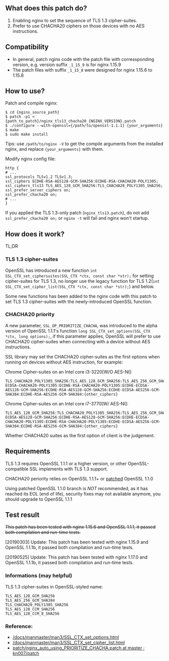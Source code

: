 ## What does this patch do?

1. Enabling nginx to set the sequence of TLS 1.3 cipher-suites.
2. Prefer to use CHACHA20 ciphers on those devices with no AES instructions.

## Compatibility

 - In general, patch nginx code with the patch file with corressponding version, e.g. version suffix `_1_15_9` is for nginx 1.15.9
 - The patch files with suffix `_1_15_8` were designed for nginx 1.15.6 to 1.15.8

## How to use?

Patch and compile nginx:

```
$ cd {nginx_source_path}
$ patch -p1 < {path_to_patch}/nginx_tls13_chacha20_{NGINX_VERSION}.patch
$ ./configure --with-openssl={/path/to/openssl-1.1.1} {your_arguments}
$ make
$ sudo make install
```
Tips: use `/path/to/nginx -V` to get the compile arguments from the installed nginx, and replace `{your_arguments}` with them.

Modify nginx config file:

```
http {
# ...
ssl_protocols TLSv1.2 TLSv1.3;
ssl_ciphers ECDHE-RSA-AES128-GCM-SHA256:ECDHE-RSA-CHACHA20-POLY1305;
ssl_ciphers_tls13 TLS_AES_128_GCM_SHA256:TLS_CHACHA20_POLY1305_SHA256;
ssl_prefer_server_ciphers on;
ssl_prefer_chacha20 on;
# ...
}
```

If you applied the TLS 1.3-only patch (`nginx_tls13.patch`), do not add `ssl_prefer_chacha20 on;` or `nginx -t` will fail and nginx won't startup.

## How does it work?

TL;DR

### TLS 1.3 cipher-suites

OpenSSL has introduced a new function `int SSL_CTX_set_ciphersuites(SSL_CTX *ctx, const char *str);` for setting cipher-suites for TLS 1.3, no longer use the legacy function for TLS 1.2(`int SSL_CTX_set_cipher_list(SSL_CTX *ctx, const char *str);`) and below.

Some new functions has been added to the nginx code with this patch to set TLS 1.3 cipher-suites with the newly-introduced OpenSSL function.

### CHACHA20 priority

A new parameter, `SSL_OP_PRIORITIZE_CHACHA`, was introduced to the alpha version of OpenSSL 1.1.1's function `long SSL_CTX_set_options(SSL_CTX *ctx, long options);`, if this parameter applies, OpenSSL will prefer to use CHACHA20 cipher-suites when connecting with a device without AES instructions.

SSL library may set the CHACHA20 cipher-suites as the first options when running on devices without AES instruction, for example:

Chrome Cipher-suites on an Intel core i3-3220[W/O AES-NI]:

```
TLS_CHACHA20_POLY1305_SHA256:TLS_AES_128_GCM_SHA256:TLS_AES_256_GCM_SHA384:ECDHE-ECDSA-CHACHA20-POLY1305:ECDHE-RSA-CHACHA20-POLY1305:ECDHE-ECDSA-AES128-GCM-SHA256:ECDHE-RSA-AES128-GCM-SHA256:ECDHE-ECDSA-AES256-GCM-SHA384:ECDHE-RSA-AES256-GCM-SHA384:{other_ciphers}
```

Chrome Cipher-suites on an Intel core i7-3770[W/ AES-NI]:

```
TLS_AES_128_GCM_SHA256:TLS_CHACHA20_POLY1305_SHA256:TLS_AES_256_GCM_SHA384:ECDHE-ECDSA-AES128-GCM-SHA256:ECDHE-RSA-AES128-GCM-SHA256:ECDHE-ECDSA-CHACHA20-POLY1305:ECDHE-RSA-CHACHA20-POLY1305:ECDHE-ECDSA-AES256-GCM-SHA384:ECDHE-RSA-AES256-GCM-SHA384:{other_ciphers}
```
Whether CHACHA20 suites as the first option of client is the judgement.

## Requirements

TLS 1.3 requires OpenSSL 1.1.1 or a higher version, or other OpenSSL-compatible SSL implements with TLS 1.3 support.

CHACHA20 periority relies on OpenSSL 1.1.1+ or [patched](https://github.com/Hardrain980/openssl-1.1.0-patch) OpenSSL 1.1.0 

Using patched OpenSSL 1.1.0 branch is _NOT_ recommended, as it has reached its EOL (end of life), security fixes may not available anymore, you should upgrade to OpenSSL 1.1.1

## Test result

~~This patch has been tested with nginx 1.15.6 and OpenSSL 1.1.1, it passed both compilation and run-time tests.~~

\[20190303\] Update: This patch has been tested with nginx 1.15.9 and OpenSSL 1.1.1b, it passed both compilation and run-time tests.

\[20190525\] Update: This patch has been tested with nginx 1.17.0 and OpenSSL 1.1.1b, it passed both compilation and run-time tests.

### Informations (may helpful)

TLS 1.3 cipher-suites in OpenSSL-styled name:

```
TLS_AES_128_GCM_SHA256
TLS_AES_256_GCM_SHA384
TLS_CHACHA20_POLY1305_SHA256
TLS_AES_128_CCM_SHA256
TLS_AES_128_CCM_8_SHA256
```

### Reference:

- [/docs/manmaster/man3/SSL_CTX_set_options.html](https://www.openssl.org/docs/manmaster/man3/SSL_CTX_set_options.html)
- [/docs/manmaster/man3/SSL_CTX_set_cipher_list.html](https://www.openssl.org/docs/manmaster/man3/SSL_CTX_set_cipher_list.html)
- [patch/nginx_auto_using_PRIORITIZE_CHACHA.patch at master · kn007/patch](https://github.com/kn007/patch/blob/master/nginx_auto_using_PRIORITIZE_CHACHA.patch)
